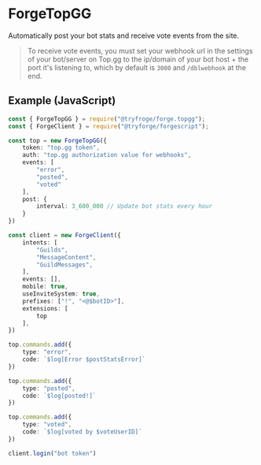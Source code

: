 # ForgeTopGG
Automatically post your bot stats and receive vote events from the site.

> To receive vote events, you must set your webhook url in the settings of your bot/server on Top.gg to the ip/domain of your bot host + the port it's listening to, which by default is `3000` and `/dblwebhook` at the end.

## Example (JavaScript)
```ts
const { ForgeTopGG } = require("@tryfroge/forge.topgg");
const { ForgeClient } = require("@tryforge/forgescript");

const top = new ForgeTopGG({
    token: "top.gg token",
    auth: "top.gg authorization value for webhooks",
    events: [
        "error",
        "posted",
        "voted"
    ],
    post: {
        interval: 3_600_000 // Update bot stats every hour
    }
})

const client = new ForgeClient({
    intents: [
        "Guilds",
        "MessageContent",
        "GuildMessages",
    ],
    events: [],
    mobile: true,
    useInviteSystem: true,
    prefixes: ["!", "<@$botID>"],
    extensions: [
        top
    ],
})

top.commands.add({
    type: "error",
    code: `$log[Error $postStatsError]`
})

top.commands.add({
    type: "posted",
    code: `$log[posted!]`
})

top.commands.add({
    type: "voted",
    code: `$log[voted by $voteUserID]`
})

client.login("bot token")
```